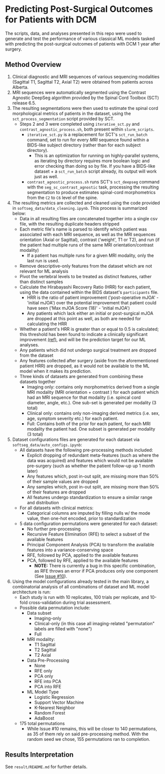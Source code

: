 # Predicting Post-Surgical Outcomes for Patients with DCM

The scripts, data, and analyses presented in this repo were used to generate and test the performance of various classical ML models tasked with predicting the post-surgical outcomes of patients with DCM 1 year after surgery.

## Method Overview

1. Clinical diagnostic and MRI sequences of various sequencing modalities (Sagittal T1, Sagittal T2, Axial T2) were obtained from patients across Alberta.
2. MRI sequences were automatically segmented using the Contrast Agnostic DeepSeg algorithm provided by the Spinal Cord Toolbox (SCT) release 6.5.
3. The resulting segmentations were then used to estimate the spinal cord morphological metrics of patients in the dataset, using the `sct_process_segmentation` script provided by SCT.
    * Steps 2 and 3 were completed using `iterative_sct.py` and `contrast_agnostic_process.sh`, both present within `slurm_scripts`.
      * `iterative_sct.py` is a replacement for SCT's `sct_run_batch` command, set to run for every _MRI_ sequence found within a BIDS-like subject directory (rather than for each subject directory). 
        * This is an optimization for running on highly-parallel systems, as iterating by directory requires more boolean logic and error checking than doing so by file. If you have a BIDS-like dataset + a `sct_run_batch` script already, its output will work just as well.
      * `contrast_agnostic_process.sh` runs SCT's `sct_deepseg` command with the `seg_sc_contrast_agnostic` task, processing the resulting segmentation to produce estimates spinal-cord morphometrics from the `C2` to `C6` level of the spine.
4. The resulting metrics are collected and cleaned using the code provided in `softseg_data/data_cleaning.ipynb`. This process is summarized below:
    * Data in all resulting files are concatenated together into a single csv file, with the resulting duplicate headers stripped
    * Each metric file's name is parsed to identify which patient was associated with each MRI sequence, as well as the MRI sequences orientation (Axial or Sagittal), contrast ('weight', T1 or T2), and run (if the patient had multiple runs of the same MRI orientation/contrast modality)
      * If a patient has multiple runs for a given MRI modality, only the last run is used.
    * Remove descriptive-only features from the dataset which are not relevant for ML analysis
    * Pivot the vertebral levels to be treated as distinct features, rather than distinct samples
    * Calculate the Hirabayashi Recovery Ratio (HRR) for each patient, using the data contained within the BIDS dataset's `participants` file.
      * HRR is the ratio of patient improvement ('post-operative mJOA' - 'initial mJOA') over the potential improvement that patient could have seen ('Max mJOA Score (18)' - 'initial mJOA')
      * Any patients which lack either an initial or post-surgical mJOA are dropped at this point as well, as both are needed for calculating the HRR
    * Whether a patient's HRR is greater than or equal to 0.5 is calculated; this threshold has been found to indicate a clinically significant improvement [(ref)](https://pubmed.ncbi.nlm.nih.gov/23942607/), and will be the prediction target for our ML analyses.
    * Any patients which did not undergo surgical treatment are dropped from the dataset
    * Any features collected after surgery (aside from the aforementioned patient HRR) are dropped, as it would not be available to the ML model when it makes its prediction.
    * Three kinds of datasets are generated from combining these datasets together
      * Imaging only: contains only morphometrics derived from a single MRI modality (MRI orientation + contrast ) for each patient which had an MRI sequence for that modality (i.e. spincal cord diameter, angle, etc.). One sub-set is generated per modality (3 total)
      * Clinical only: contains only non-imaging derived metrics (i.e. sex, age, symptom severity etc.) for each patient.
      * Full: Contains both of the prior for each patient, for each MRI modality the patient had. One subset is generated per modality (3 total) 
5. Dataset configurations files are generated for each dataset via `softseg_data/auto_configs.ipynb`:
   * All datasets have the following pre-processing methods included:
     * Explicit dropping of redundant meta-features (such as where the data was acquired) and features which would not be available pre-surgery (such as whether the patient follow-up up 1 month later)
     * Any features which, post in-out split, are missing more than 50% of their sample values are dropped
     * Any samples which, post in-out split, are missing more than 50% of their features are dropped
     * All features undergo standardization to ensure a similar range and distribution
   * For all datasets with clinical metrics:
     * Categorical columns are imputed by filling nulls w/ the mode value, then one-hot encoded, prior to standardization
   * 5 data configuration permutations were generated for each dataset:
     * No further pre-processing
     * Recursive Feature Elimination (RFE) to select a subset of the available features
     * Principal Component Analysis (PCA) to transform the available features into a variance-conserving space
     * RFE, followed by PCA, applied to the available features
     * PCA, followed by RFE, applied to the available features
       * **NOTE:** There is currently a bug in this specific combination, as RFE throws an error if PCA produces only one component (See [Issue #10](https://github.com/SomeoneInParticular/dcm-classic-ml/issues/10)).
6. Using the model configurations already tested in the main library, a combinatorial analysis of all combinations of dataset and ML model architecture is run:
   * Each study is run with 10 replicates, 100 trials per replicate, and 10-fold cross-validation during trial assessment.
   * Possible data permutation include:
     * Data subset
       * Imaging-only
       * Clinical-only (in this case all imaging-related "permutation" labels are filled with "none")
       * Full 
     * MRI modality:
       * T1 Sagittal
       * T2 Sagittal
       * T2 Axial
     * Data Pre-Processing
       * None
       * RFE only
       * PCA only
       * RFE into PCA
       * PCA into RFE
     * ML Model Type
       * Logistic Regression
       * Support Vector Machine
       * K-Nearest Neighbor
       * Random Forest
       * AdaBoost
   * 175 total permutations
     * While Issue #10 remains, this will be closer to 140 permutations, as 35 of them rely on said pre-processing method. With the random seed we chose, 155 permutations ran to completion.

## Results Interpretation

See `result/README.md` for further details.

